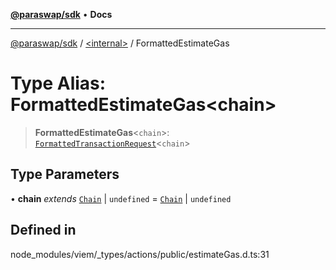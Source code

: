 [**@paraswap/sdk**](../../README.md) • **Docs**

***

[@paraswap/sdk](../../globals.md) / [\<internal\>](../README.md) / FormattedEstimateGas

# Type Alias: FormattedEstimateGas\<chain\>

> **FormattedEstimateGas**\<`chain`\>: [`FormattedTransactionRequest`](FormattedTransactionRequest.md)\<`chain`\>

## Type Parameters

• **chain** *extends* [`Chain`](Chain.md) \| `undefined` = [`Chain`](Chain.md) \| `undefined`

## Defined in

node\_modules/viem/\_types/actions/public/estimateGas.d.ts:31
